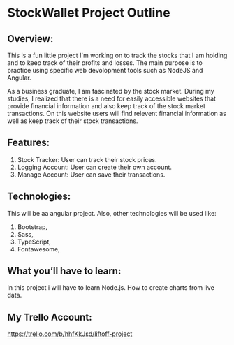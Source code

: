 # StockWallet Project Outline

## Overview: 
This is a fun little project I'm working on to track the stocks that I am holding and to keep track of their profits and losses. The main purpose is to practice using specific web devolopment tools such as NodeJS and Angular.

As a business graduate, I am fascinated by the stock market. During my studies, I realized that there is a need for easily accessible websites that provide financial information and also keep track of the stock market transactions.
On this website users will find relevent financial information as well as keep track of their stock transactions.

## Features: 
 1. Stock Tracker: User can track their stock prices.
 2. Logging Account: User can create their own account. 
 3. Manage Account: User can save their transactions.

## Technologies: 
This will be aa angular project.
Also, other technologies will be used like:
1. Bootstrap,
2. Sass,
3. TypeScript,
4. Fontawesome,

## What you’ll have to learn: 
In this project i will have to learn Node.js. How to create charts from live data.

## My Trello Account:
https://trello.com/b/hhfKkJsd/liftoff-project

